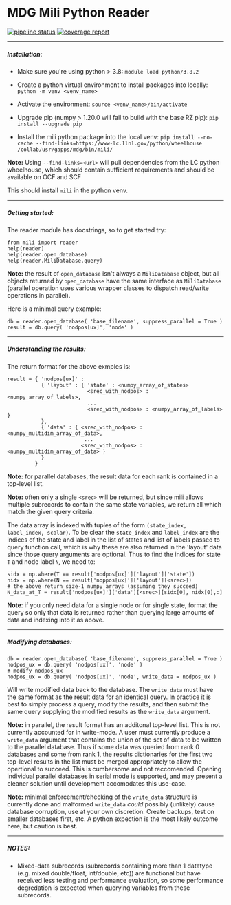 # MDG Mili Python Reader
[![pipeline status](https://rzlc.llnl.gov/gitlab/mili/mili-python/badges/master/pipeline.svg)](https://rzlc.llnl.gov/gitlab/mili/mili-python/-/commits/master)
[![coverage report](https://rzlc.llnl.gov/gitlab/mili/mili-python/badges/master/coverage.svg)](https://rzlc.llnl.gov/gitlab/mili/mili-python/-/commits/master)


---
##### Installation:

  - Make sure you're using python > 3.8:
  ```module load python/3.8.2```

  - Create a python virtual environment to install packages into locally:
  ```python -m venv <venv_name>```

  - Activate the environment:
  ```source <venv_name>/bin/activate```

  - Upgrade pip (numpy > 1.20.0 will fail to build with the base RZ pip):
  ```pip install --upgrade pip```

  - Install the mili python package into the local venv:
  ```pip install --no-cache --find-links=https://www-lc.llnl.gov/python/wheelhouse /collab/usr/gapps/mdg/bin/mili/```

  **Note:** Using `--find-links=<url>` will pull dependencies from the LC python wheelhouse, which should contain sufficient requirements and should be available on OCF and SCF

  This should install `mili` in the python venv.

---
##### Getting started:

  The reader module has docstrings, so to get started try:
  ```
  from mili import reader
  help(reader)
  help(reader.open_database)
  help(reader.MiliDatabase.query)
  ```
  **Note:** the result of `open_database` isn't always a `MiliDatabase` object, but all objects returned by `open_database` have the same interface as `MiliDatabase` (parallel operation uses various wrapper classes to dispatch read/write operations in parallel).

  Here is a minimal query example:
  ```
  db = reader.open_database( 'base_filename', suppress_parallel = True )
  result = db.query( 'nodpos[ux]', 'node' )
  ```
---
##### Understanding the results:

  The return format for the above exmples is:
  ```
  result = { 'nodpos[ux]' : 
             { 'layout' : { 'state' : <numpy_array_of_states>
                            <srec_with_nodpos> : <numpy_array_of_labels>,
                            ...
                            <srec_with_nodpos> : <numpy_array_of_labels> } 
             },
             { 'data' : { <srec_with_nodpos> : <numpy_multidim_array_of_data>,
                           ...
                          <srec_with_nodpos> : <numpy_multidim_array_of_data> }
             }
           }
  ```
  **Note:** for parallel databases, the result data for each rank is contained in a top-level list.

  **Note:** often only a single `<srec>` will be returned, but since mili allows multiple subrecords to contain the same state variables, we return all which match the given query criteria.

  The data array is indexed with tuples of the form `(state_index, label_index, scalar)`. To be clear the `state_index` and `label_index` are the indices of the state and label in the list of states and list of labels passed to query function call, which is why these are also returned in the 'layout' data since those query arguments are optional. Thus to find the indices for state `T` and node label `N`, we need to:
  ```
  sidx = np.where(T == result['nodpos[ux]']['layout']['state'])
  nidx = np.where(N == result['noppos[ux]']['layout'][<srec>])
  # the above return size-1 numpy arrays (assuming they succeed)
  N_data_at_T = result['nodpos[ux]']['data'][<srec>][sidx[0], nidx[0],:]
  ```
  **Note**: if you only need data for a single node or for single state, format the query so only that data is returned rather than querying large amounts of data and indexing into it as above.

---
##### Modifying databases:

  ```
  db = reader.open_database( 'base_filename', suppress_parallel = True )
  nodpos_ux = db.query( 'nodpos[ux]', 'node' )
  # modify nodpos_ux
  nodpos_ux = db.query( 'nodpos[ux]', 'node', write_data = nodpos_ux )
  ```

  Will write modified data back to the database. The `write_data` must have the same format as the result data for an identical query. In practice it is best to simply process a query, modify the results, and then submit the same query supplying the modified results as the `write_data` argument.

  **Note:** in parallel, the result format has an additonal top-level list. This is not currently accounted for in write-mode. A user must currently produce a `write_data` argument that contains the union of the set of data to be written to the parallel database. Thus if some data was queried from rank 0 databases and some from rank 1, the results dictionaries for the first two top-level results in the list must be merged appropriately to allow the opertional to succeed. This is cumbersome and not reccomended. Opening individual parallel databases in serial mode is supported, and may present a cleaner solution until development accomodates this use-case.

  **Note:** minimal enforcement/checking of the `write_data` structure is currently done and malformed `write_data` *could* possibly (unlikely) cause database corruption, use at your own discretion. Create backups, test on smaller databases first, etc. A python expection is the most likely outcome here, but caution is best.

---
##### NOTES:

  - Mixed-data subrecords (subrecords containing more than 1 datatype (e.g. mixed double/float, int/double, etc)) are functional but have received less testing and performance evaluation, so some performance degredation is expected when querying variables from these subrecords.
